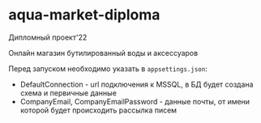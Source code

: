 # aqua-market-diploma
Дипломный проект'22

Онлайн магазин бутилированный воды и аксессуаров

Перед запуском необходимо указать в ```appsettings.json```:
- DefaultConnection - url подключения к MSSQL, в БД будет создана схема и первичные данные
- CompanyEmail, CompanyEmailPassword - данные почты, от имени которой будет происходить рассылка писем
